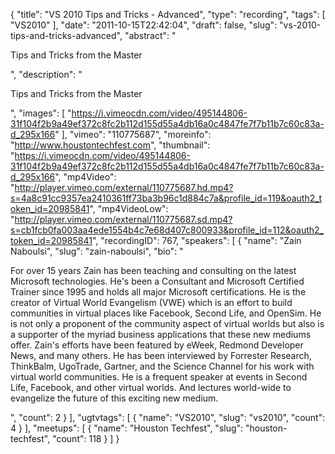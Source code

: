 {
  "title": "VS 2010 Tips and Tricks - Advanced",
  "type": "recording",
  "tags": [
    "VS2010"
  ],
  "date": "2011-10-15T22:42:04",
  "draft": false,
  "slug": "vs-2010-tips-and-tricks-advanced",
  "abstract": "<p>Tips and Tricks from the Master</p>",
  "description": "<p>Tips and Tricks from the Master</p>",
  "images": [
    "https://i.vimeocdn.com/video/495144806-31f104f2b9a49ef372c8fc2b112d155d55a4db16a0c4847fe7f7b11b7c60c83a-d_295x166"
  ],
  "vimeo": "110775687",
  "moreinfo": "http://www.houstontechfest.com",
  "thumbnail": "https://i.vimeocdn.com/video/495144806-31f104f2b9a49ef372c8fc2b112d155d55a4db16a0c4847fe7f7b11b7c60c83a-d_295x166",
  "mp4Video": "http://player.vimeo.com/external/110775687.hd.mp4?s=4a8c91cc9357ea2410361ff73ba3b96c1d884c7a&profile_id=119&oauth2_token_id=20985841",
  "mp4VideoLow": "http://player.vimeo.com/external/110775687.sd.mp4?s=cb1fcb0fa003aa4ede1554b4c7e68d407c800933&profile_id=112&oauth2_token_id=20985841",
  "recordingID": 767,
  "speakers": [
    {
      "name": "Zain Naboulsi",
      "slug": "zain-naboulsi",
      "bio": "<p>For over 15 years Zain has been teaching and consulting on the latest Microsoft technologies. He's been a Consultant and Microsoft Certified Trainer since 1995 and holds all major Microsoft certifications. He is the creator of Virtual World Evangelism (VWE) which is an effort to build communities in virtual places like Facebook, Second Life, and OpenSim. He is not only a proponent of the community aspect of virtual worlds but also is a supporter of the myriad business applications that these new mediums offer. Zain's efforts have been featured by eWeek, Redmond Developer News, and many others. He has been interviewed by Forrester Research, ThinkBalm, UgoTrade, Gartner, and the Science Channel for his work with virtual world communities. He is a frequent speaker at events in Second Life, Facebook, and other virtual worlds. And lectures world-wide to evangelize the future of this exciting new medium.</p>",
      "count": 2
    }
  ],
  "ugtvtags": [
    {
      "name": "VS2010",
      "slug": "vs2010",
      "count": 4
    }
  ],
  "meetups": [
    {
      "name": "Houston Techfest",
      "slug": "houston-techfest",
      "count": 118
    }
  ]
}